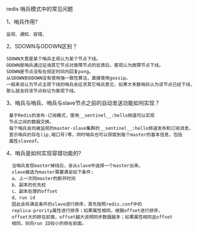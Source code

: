
redis 哨兵模式中的常见问题

1、哨兵作用?

    监视、通知、容错、
    
2、SDOWN与ODOWN区别？

    SDOWN大意是某个哨兵主观认为某个节点下线。
    ODOWN是哨兵通过征询其它节点对故障节点的反馈后，客观认为故障节点下线。
    SDOWN是节点没有在规定时间内回复pong。
    从SDOWN到ODOWN没有使用强一致性算法，直接使用gossip。
    一般来说认为节点主观下线的哨兵会征求其它哨兵意见，如果大多数哨兵认为该节点已经下线，
    那么就会将该节点标记为客观下线。
    
    
    
    
3、哨兵与哨兵、哨兵与slave节点之前的自动发送功能如何实现？
    
     基于Redis的发布-订阅模式，使用__sentinel__:hello频道可以实现
     节点之间的数据交换。
     每个哨兵会向被监视的master-slave集群的__sentinel__:hello频道发布和订阅消息，
     宣示哨兵的存在(ip,端口号)等，同时哨兵也可以获取到每个master的基本信息，包括
     属性slaveof。
     
4、哨兵是如何实现容错功能的?
        
      当哨兵发现master掉线后，会从slave中选择一个master出来。
      slave被选为master需要满足如下条件:
      a、上一次同master的断开时间
      b、副本的优先权
      c、副本处理的offset
      d、run id
      因此会将满足条件的slave进行排序，首先按照redis.conf中的
      replica-prority属性进行排序；如果属性相同，根据offset进行排序，
      offset大的排在前面，offset越大说明同步数据越多；如果属性相同且offset
      相同，则将run ID较小的排在前面。

    
  